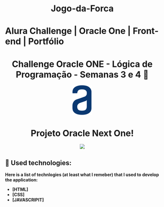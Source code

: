 

### <h1 align= "center">Jogo-da-Forca</h1>
# Alura Challenge | Oracle One | Front-end | Portfólio

<h1 align="center">Challenge Oracle ONE - Lógica de Programação - Semanas 3 e 4 🚀</h1>
<p align="center"><img src="https://github.com/TI-1986/Jogo-da-Forca/blob/master/assets/logo.svg"></img> </p>
<h1 align="center" ><strong>Projeto Oracle Next One!<strong></h1>

<p align="center">
    
  </a>
    <a aria-label="Dias" href="https://franchescodsa.github.io/JogoForca/">
    <img src="https://img.shields.io/badge/Dia-1%20de%365-blue"></img>
  </a>
  
  <a aria-label="Repo Size" href="README.md">
  </a>
  
  :wrench: Used technologies:
----------------------
Here is a list of technlogies (at least what I remeber) that I used to develop the application:

- [**HTML**]
- [**CSS**]
- [**JAVASCRIPIT**]


